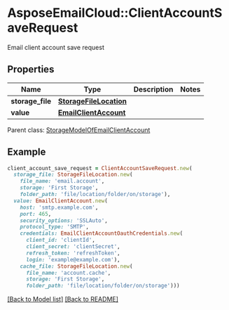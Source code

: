 # AsposeEmailCloud::ClientAccountSaveRequest

Email client account save request             

## Properties
Name | Type | Description | Notes
---- | ---- | ----------- | -----
**storage_file** |[**StorageFileLocation**](StorageFileLocation.md) |  | 
**value** |[**EmailClientAccount**](EmailClientAccount.md) |  | 

Parent class: [StorageModelOfEmailClientAccount](StorageModelOfEmailClientAccount.md)


## Example
```ruby
client_account_save_request = ClientAccountSaveRequest.new(
  storage_file: StorageFileLocation.new(
    file_name: 'email.account',
    storage: 'First Storage',
    folder_path: 'file/location/folder/on/storage'),
  value: EmailClientAccount.new(
    host: 'smtp.example.com',
    port: 465,
    security_options: 'SSLAuto',
    protocol_type: 'SMTP',
    credentials: EmailClientAccountOauthCredentials.new(
      client_id: 'clientId',
      client_secret: 'clientSecret',
      refresh_token: 'refreshToken',
      login: 'example@example.com'),
    cache_file: StorageFileLocation.new(
      file_name: 'account.cache',
      storage: 'First Storage',
      folder_path: 'file/location/folder/on/storage')))
```


[[Back to Model list]](Models.md) [[Back to README]](README.md)
